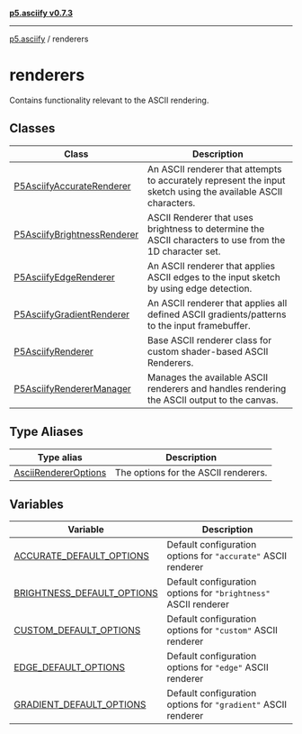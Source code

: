[**p5.asciify v0.7.3**](../../README.md)

***

[p5.asciify](../../README.md) / renderers

# renderers

Contains functionality relevant to the ASCII rendering.

## Classes

| Class | Description |
| ------ | ------ |
| [P5AsciifyAccurateRenderer](classes/P5AsciifyAccurateRenderer.md) | An ASCII renderer that attempts to accurately represent the input sketch using the available ASCII characters. |
| [P5AsciifyBrightnessRenderer](classes/P5AsciifyBrightnessRenderer.md) | ASCII Renderer that uses brightness to determine the ASCII characters to use from the 1D character set. |
| [P5AsciifyEdgeRenderer](classes/P5AsciifyEdgeRenderer.md) | An ASCII renderer that applies ASCII edges to the input sketch by using edge detection. |
| [P5AsciifyGradientRenderer](classes/P5AsciifyGradientRenderer.md) | An ASCII renderer that applies all defined ASCII gradients/patterns to the input framebuffer. |
| [P5AsciifyRenderer](classes/P5AsciifyRenderer.md) | Base ASCII renderer class for custom shader-based ASCII Renderers. |
| [P5AsciifyRendererManager](classes/P5AsciifyRendererManager.md) | Manages the available ASCII renderers and handles rendering the ASCII output to the canvas. |

## Type Aliases

| Type alias | Description |
| ------ | ------ |
| [AsciiRendererOptions](type-aliases/AsciiRendererOptions.md) | The options for the ASCII renderers. |

## Variables

| Variable | Description |
| ------ | ------ |
| [ACCURATE\_DEFAULT\_OPTIONS](variables/ACCURATE_DEFAULT_OPTIONS.md) | Default configuration options for `"accurate"` ASCII renderer |
| [BRIGHTNESS\_DEFAULT\_OPTIONS](variables/BRIGHTNESS_DEFAULT_OPTIONS.md) | Default configuration options for `"brightness"` ASCII renderer |
| [CUSTOM\_DEFAULT\_OPTIONS](variables/CUSTOM_DEFAULT_OPTIONS.md) | Default configuration options for `"custom"` ASCII renderer |
| [EDGE\_DEFAULT\_OPTIONS](variables/EDGE_DEFAULT_OPTIONS.md) | Default configuration options for `"edge"` ASCII renderer |
| [GRADIENT\_DEFAULT\_OPTIONS](variables/GRADIENT_DEFAULT_OPTIONS.md) | Default configuration options for `"gradient"` ASCII renderer |
